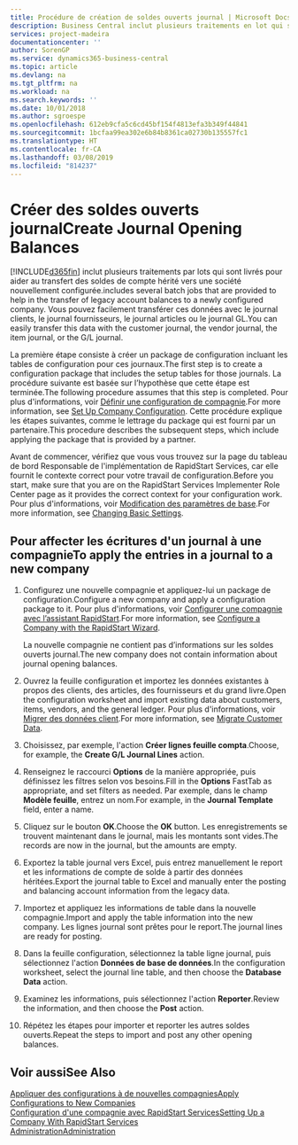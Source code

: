 ```yaml
---
title: Procédure de création de soldes ouverts journal | Microsoft Docs
description: Business Central inclut plusieurs traitements en lot qui sont fournis pour aider au transfert des soldes de compte hérités vers une compagnie nouvellement configurée. Vous pouvez facilement transférer ces données avec des reports de journal.
services: project-madeira
documentationcenter: ''
author: SorenGP
ms.service: dynamics365-business-central
ms.topic: article
ms.devlang: na
ms.tgt_pltfrm: na
ms.workload: na
ms.search.keywords: ''
ms.date: 10/01/2018
ms.author: sgroespe
ms.openlocfilehash: 612eb9cfa5c6cd45bf154f4813efa3b349f44841
ms.sourcegitcommit: 1bcfaa99ea302e6b84b8361ca02730b135557fc1
ms.translationtype: HT
ms.contentlocale: fr-CA
ms.lasthandoff: 03/08/2019
ms.locfileid: "814237"
---
```

# <a name="create-journal-opening-balances"></a><span data-ttu-id="852bc-104">Créer des soldes ouverts journal</span><span class="sxs-lookup"><span data-stu-id="852bc-104">Create Journal Opening Balances</span></span>
[!INCLUDE[d365fin](includes/d365fin_md.md)] <span data-ttu-id="852bc-105">inclut plusieurs traitements par lots qui sont livrés pour aider au transfert des soldes de compte hérité vers une société nouvellement configurée.</span><span class="sxs-lookup"><span data-stu-id="852bc-105">includes several batch jobs that are provided to help in the transfer of legacy account balances to a newly configured company.</span></span> <span data-ttu-id="852bc-106">Vous pouvez facilement transférer ces données avec le journal clients, le journal fournisseurs, le journal articles ou le journal GL.</span><span class="sxs-lookup"><span data-stu-id="852bc-106">You can easily transfer this data with the customer journal, the vendor journal, the item journal, or the G/L journal.</span></span>

<span data-ttu-id="852bc-107">La première étape consiste à créer un package de configuration incluant les tables de configuration pour ces journaux.</span><span class="sxs-lookup"><span data-stu-id="852bc-107">The first step is to create a configuration package that includes the setup tables for those journals.</span></span> <span data-ttu-id="852bc-108">La procédure suivante est basée sur l’hypothèse que cette étape est terminée.</span><span class="sxs-lookup"><span data-stu-id="852bc-108">The following procedure assumes that this step is completed.</span></span> <span data-ttu-id="852bc-109">Pour plus d'informations, voir [Définir une configuration de compagnie](admin-set-up-company-configuration.md).</span><span class="sxs-lookup"><span data-stu-id="852bc-109">For more information, see [Set Up Company Configuration](admin-set-up-company-configuration.md).</span></span> <span data-ttu-id="852bc-110">Cette procédure explique les étapes suivantes, comme le lettrage du package qui est fourni par un partenaire.</span><span class="sxs-lookup"><span data-stu-id="852bc-110">This procedure describes the subsequent steps, which include applying the package that is provided by a partner.</span></span>  

<span data-ttu-id="852bc-111">Avant de commencer, vérifiez que vous vous trouvez sur la page du tableau de bord Responsable de l'implémentation de RapidStart Services, car elle fournit le contexte correct pour votre travail de configuration.</span><span class="sxs-lookup"><span data-stu-id="852bc-111">Before you start, make sure that you are on the RapidStart Services Implementer Role Center page as it provides the correct context for your configuration work.</span></span> <span data-ttu-id="852bc-112">Pour plus d'informations, voir [Modification des paramètres de base](ui-change-basic-settings.md).</span><span class="sxs-lookup"><span data-stu-id="852bc-112">For more information, see [Changing Basic Settings](ui-change-basic-settings.md).</span></span>

## <a name="to-apply-the-entries-in-a-journal-to-a-new-company"></a><span data-ttu-id="852bc-113">Pour affecter les écritures d'un journal à une compagnie</span><span class="sxs-lookup"><span data-stu-id="852bc-113">To apply the entries in a journal to a new company</span></span>  
1. <span data-ttu-id="852bc-114">Configurez une nouvelle compagnie et appliquez-lui un package de configuration.</span><span class="sxs-lookup"><span data-stu-id="852bc-114">Configure a new company and apply a configuration package to it.</span></span> <span data-ttu-id="852bc-115">Pour plus d'informations, voir [Configurer une compagnie avec l’assistant RapidStart](admin-how-to-configure-a-company-with-the-rapidstart-wizard.md).</span><span class="sxs-lookup"><span data-stu-id="852bc-115">For more information, see [Configure a Company with the RapidStart Wizard](admin-how-to-configure-a-company-with-the-rapidstart-wizard.md).</span></span>  

    <span data-ttu-id="852bc-116">La nouvelle compagnie ne contient pas d’informations sur les soldes ouverts journal.</span><span class="sxs-lookup"><span data-stu-id="852bc-116">The new company does not contain information about journal opening balances.</span></span>  

2. <span data-ttu-id="852bc-117">Ouvrez la feuille configuration et importez les données existantes à propos des clients, des articles, des fournisseurs et du grand livre.</span><span class="sxs-lookup"><span data-stu-id="852bc-117">Open the configuration worksheet and import existing data about customers, items, vendors, and the general ledger.</span></span> <span data-ttu-id="852bc-118">Pour plus d'informations, voir [Migrer des données client](admin-migrate-customer-data.md).</span><span class="sxs-lookup"><span data-stu-id="852bc-118">For more information, see [Migrate Customer Data](admin-migrate-customer-data.md).</span></span>  
3. <span data-ttu-id="852bc-119">Choisissez, par exemple, l'action **Créer lignes feuille compta**.</span><span class="sxs-lookup"><span data-stu-id="852bc-119">Choose, for example, the **Create G/L Journal Lines** action.</span></span>  
4. <span data-ttu-id="852bc-120">Renseignez le raccourci **Options** de la manière appropriée, puis définissez les filtres selon vos besoins.</span><span class="sxs-lookup"><span data-stu-id="852bc-120">Fill in the **Options** FastTab as appropriate, and set filters as needed.</span></span> <span data-ttu-id="852bc-121">Par exemple, dans le champ **Modèle feuille**, entrez un nom.</span><span class="sxs-lookup"><span data-stu-id="852bc-121">For example, in the **Journal Template** field, enter a name.</span></span>  
5. <span data-ttu-id="852bc-122">Cliquez sur le bouton **OK**.</span><span class="sxs-lookup"><span data-stu-id="852bc-122">Choose the **OK** button.</span></span> <span data-ttu-id="852bc-123">Les enregistrements se trouvent maintenant dans le journal, mais les montants sont vides.</span><span class="sxs-lookup"><span data-stu-id="852bc-123">The records are now in the journal, but the amounts are empty.</span></span>  
6. <span data-ttu-id="852bc-124">Exportez la table journal vers Excel, puis entrez manuellement le report et les informations de compte de solde à partir des données héritées.</span><span class="sxs-lookup"><span data-stu-id="852bc-124">Export the journal table to Excel and manually enter the posting and balancing account information from the legacy data.</span></span>
7. <span data-ttu-id="852bc-125">Importez et appliquez les informations de table dans la nouvelle compagnie.</span><span class="sxs-lookup"><span data-stu-id="852bc-125">Import and apply the table information into the new company.</span></span> <span data-ttu-id="852bc-126">Les lignes journal sont prêtes pour le report.</span><span class="sxs-lookup"><span data-stu-id="852bc-126">The journal lines are ready for posting.</span></span>  
8. <span data-ttu-id="852bc-127">Dans la feuille configuration, sélectionnez la table ligne journal, puis sélectionnez l'action **Données de base de données**.</span><span class="sxs-lookup"><span data-stu-id="852bc-127">In the configuration worksheet, select the journal line table, and then choose the **Database Data** action.</span></span>  
9. <span data-ttu-id="852bc-128">Examinez les informations, puis sélectionnez l'action **Reporter**.</span><span class="sxs-lookup"><span data-stu-id="852bc-128">Review the information, and then choose the **Post** action.</span></span>  
10. <span data-ttu-id="852bc-129">Répétez les étapes pour importer et reporter les autres soldes ouverts.</span><span class="sxs-lookup"><span data-stu-id="852bc-129">Repeat the steps to import and post any other opening balances.</span></span>  

## <a name="see-also"></a><span data-ttu-id="852bc-130">Voir aussi</span><span class="sxs-lookup"><span data-stu-id="852bc-130">See Also</span></span>  
[<span data-ttu-id="852bc-131">Appliquer des configurations à de nouvelles compagnies</span><span class="sxs-lookup"><span data-stu-id="852bc-131">Apply Configurations to New Companies</span></span>](admin-apply-configuration-to-new-companies.md)  
[<span data-ttu-id="852bc-132">Configuration d'une compagnie avec RapidStart Services</span><span class="sxs-lookup"><span data-stu-id="852bc-132">Setting Up a Company With RapidStart Services</span></span>](admin-set-up-a-company-with-rapidstart.md)  
[<span data-ttu-id="852bc-133">Administration</span><span class="sxs-lookup"><span data-stu-id="852bc-133">Administration</span></span>](admin-setup-and-administration.md)
